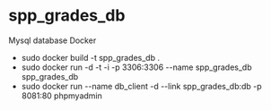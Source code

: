 # spp_grades_db
Mysql database
Docker 
* sudo docker build -t spp_grades_db .
* sudo docker run -d -t -i -p 3306:3306 --name spp_grades_db spp_grades_db
* sudo docker run --name db_client -d --link spp_grades_db:db -p 8081:80 phpmyadmin
